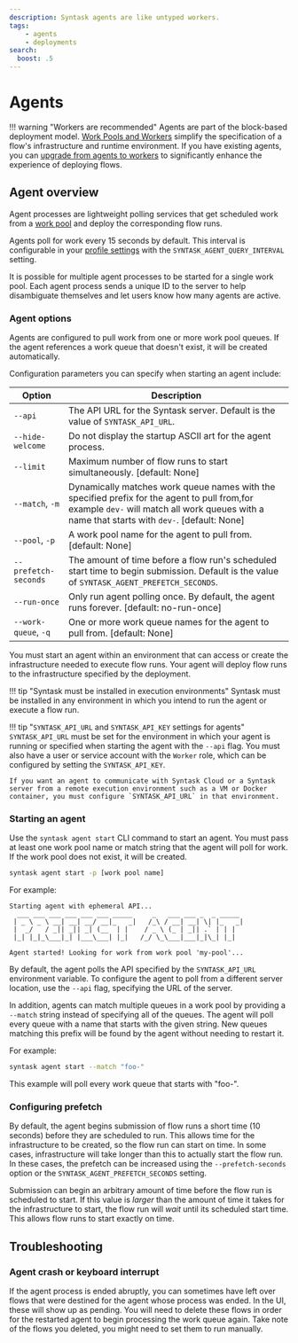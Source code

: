 ```yaml
---
description: Syntask agents are like untyped workers.
tags:
    - agents
    - deployments
search:
  boost: .5
---
```


# Agents

!!! warning "Workers are recommended"
    Agents are part of the block-based deployment model. [Work Pools and Workers](/concepts/work-pools/) simplify the specification of a flow's infrastructure and runtime environment. If you have existing agents, you can [upgrade from agents to workers](/guides/upgrade-guide-agents-to-workers/) to significantly enhance the experience of deploying flows.

## Agent overview

Agent processes are lightweight polling services that get scheduled work from a [work pool](#work-pool-overview) and deploy the corresponding flow runs.

Agents poll for work every 15 seconds by default. This interval is configurable in your [profile settings](/concepts/settings/) with the `SYNTASK_AGENT_QUERY_INTERVAL` setting.

It is possible for multiple agent processes to be started for a single work pool. Each agent process sends a unique ID to the server to help disambiguate themselves and let users know how many agents are active.

### Agent options

Agents are configured to pull work from one or more work pool queues. If the agent references a work queue that doesn't exist, it will be created automatically.

Configuration parameters you can specify when starting an agent include:

| Option                                            | Description                                                                                                                                                                                  |
| ------------------------------------------------- | -------------------------------------------------------------------------------------------------------------------------------------------------------------------------------------------- |
| `--api`                                           | The API URL for the Syntask server. Default is the value of `SYNTASK_API_URL`.                                                                                                               |
| `--hide-welcome`                                  | Do not display the startup ASCII art for the agent process.                                                                                                                                  |
| `--limit`                                         | Maximum number of flow runs to start simultaneously. [default: None]                                                                                                                         |
| `--match`, `-m`                                   | Dynamically matches work queue names with the specified prefix for the agent to pull from,for example `dev-` will match all work queues with a name that starts with `dev-`. [default: None] |
| `--pool`, `-p`                                    | A work pool name for the agent to pull from. [default: None]                                                                                                                                 |
| <span class="no-wrap">`--prefetch-seconds`</span> | The amount of time before a flow run's scheduled start time to begin submission. Default is the value of `SYNTASK_AGENT_PREFETCH_SECONDS`.                                                   |
| `--run-once`                                      | Only run agent polling once. By default, the agent runs forever. [default: no-run-once]                                                                                                      |
| `--work-queue`, `-q`                              | One or more work queue names for the agent to pull from. [default: None]                                                                                                                     |

You must start an agent within an environment that can access or create the infrastructure needed to execute flow runs. Your agent will deploy flow runs to the infrastructure specified by the deployment.

!!! tip "Syntask must be installed in execution environments"
    Syntask must be installed in any environment in which you intend to run the agent or execute a flow run.

!!! tip "`SYNTASK_API_URL` and `SYNTASK_API_KEY` settings for agents"
    `SYNTASK_API_URL` must be set for the environment in which your agent is running or specified when starting the agent with the `--api` flag. You must also have a user or service account with the `Worker` role, which can be configured by setting the `SYNTASK_API_KEY`.

    If you want an agent to communicate with Syntask Cloud or a Syntask server from a remote execution environment such as a VM or Docker container, you must configure `SYNTASK_API_URL` in that environment.

### Starting an agent

Use the `syntask agent start` CLI command to start an agent. You must pass at least one work pool name or match string that the agent will poll for work. If the work pool does not exist, it will be created.

```bash
syntask agent start -p [work pool name]
```

For example:

```{.output .no-copy}
Starting agent with ephemeral API...
  ___ ___ ___ ___ ___ ___ _____     _   ___ ___ _  _ _____
 | _ \ _ \ __| __| __/ __|_   _|   /_\ / __| __| \| |_   _|
 |  _/   / _|| _|| _| (__  | |    / _ \ (_ | _|| .` | | |
 |_| |_|_\___|_| |___\___| |_|   /_/ \_\___|___|_|\_| |_|

Agent started! Looking for work from work pool 'my-pool'...
```

By default, the agent polls the API specified by the `SYNTASK_API_URL` environment variable. To configure the agent to poll from a different server location, use the `--api` flag, specifying the URL of the server.

In addition, agents can match multiple queues in a work pool by providing a `--match` string instead of specifying all of the queues. The agent will poll every queue with a name that starts with the given string. New queues matching this prefix will be found by the agent without needing to restart it.

For example:

```bash
syntask agent start --match "foo-"
```

This example will poll every work queue that starts with "foo-".

### Configuring prefetch

By default, the agent begins submission of flow runs a short time (10 seconds) before they are scheduled to run. This allows time for the infrastructure to be created, so the flow run can start on time. In some cases, infrastructure will take longer than this to actually start the flow run. In these cases, the prefetch can be increased using the `--prefetch-seconds` option or the `SYNTASK_AGENT_PREFETCH_SECONDS` setting.

Submission can begin an arbitrary amount of time before the flow run is scheduled to start. If this value is _larger_ than the amount of time it takes for the infrastructure to start, the flow run will _wait_ until its scheduled start time. This allows flow runs to start exactly on time.

## Troubleshooting

### Agent crash or keyboard interrupt

If the agent process is ended abruptly, you can sometimes have left over flows that were destined for the agent whose process was ended. In the UI, these will show up as pending. You will need to delete these flows in order for the restarted agent to begin processing the work queue again. Take note of the flows you deleted, you might need to set them to run manually.
